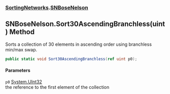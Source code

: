### [SortingNetworks](./SortingNetworks.md 'SortingNetworks').[SNBoseNelson](./SortingNetworks-SNBoseNelson.md 'SortingNetworks.SNBoseNelson')
## SNBoseNelson.Sort30AscendingBranchless(uint) Method
Sorts a collection of 30 elements in ascending order using branchless min/max swap.  
```csharp
public static void Sort30AscendingBranchless(ref uint p0);
```
#### Parameters
<a name='SortingNetworks-SNBoseNelson-Sort30AscendingBranchless(uint)-p0'></a>
`p0` [System.UInt32](https://docs.microsoft.com/en-us/dotnet/api/System.UInt32 'System.UInt32')  
the reference to the first element of the collection  
  
